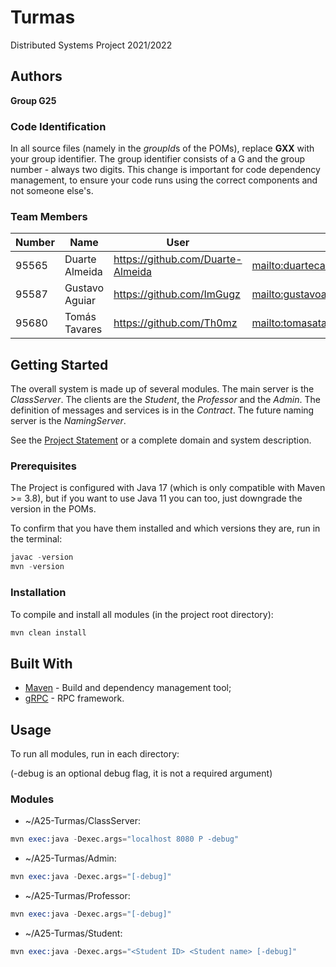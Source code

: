 # Turmas

Distributed Systems Project 2021/2022

## Authors
 
**Group G25**

### Code Identification

In all source files (namely in the *groupId*s of the POMs), replace __GXX__ with your group identifier. The group
identifier consists of a G and the group number - always two digits. This change is important for code dependency
management, to ensure your code runs using the correct components and not someone else's.

### Team Members

| Number | Name              | User                             | Email                                     |
|--------|-------------------|----------------------------------|-------------------------------------------|
| 95565  | Duarte Almeida | <https://github.com/Duarte-Almeida>   | <mailto:duartecaladoalmeida@tecnico.ulisboa.pt>         |
| 95587  | Gustavo Aguiar       | <https://github.com/ImGugz>     | <mailto:gustavoaaguiar@tecnico.ulisboa.pt>           |
| 95680  | Tomás Tavares     | <https://github.com/Th0mz>       | <mailto:tomasatavares@tecnico.ulisboa.pt> |

## Getting Started

The overall system is made up of several modules. The main server is the _ClassServer_. The clients are the _Student_,
the _Professor_ and the _Admin_. The definition of messages and services is in the _Contract_. The future naming server
is the _NamingServer_.

See the [Project Statement](https://github.com/tecnico-distsys/Turmas) or a complete domain and system description.

### Prerequisites

The Project is configured with Java 17 (which is only compatible with Maven >= 3.8), but if you want to use Java 11 you
can too, just downgrade the version in the POMs.

To confirm that you have them installed and which versions they are, run in the terminal:

```s
javac -version
mvn -version
```

### Installation

To compile and install all modules (in the project root directory):

```s
mvn clean install
```

## Built With

* [Maven](https://maven.apache.org/) - Build and dependency management tool;
* [gRPC](https://grpc.io/) - RPC framework.

## Usage

To run all modules, run in each directory:

(-debug is an optional debug flag, it is not a required argument)

### Modules
* ~/A25-Turmas/ClassServer: 
```s
mvn exec:java -Dexec.args="localhost 8080 P -debug"
```
* ~/A25-Turmas/Admin: 
```s
mvn exec:java -Dexec.args="[-debug]"
```
* ~/A25-Turmas/Professor:
```s
mvn exec:java -Dexec.args="[-debug]"
```
* ~/A25-Turmas/Student: 
```s
mvn exec:java -Dexec.args="<Student ID> <Student name> [-debug]"

